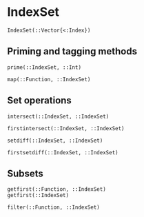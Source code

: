 # IndexSet

```@docs
IndexSet(::Vector{<:Index})
```

## Priming and tagging methods

```@docs
prime(::IndexSet, ::Int)
```

```@docs
map(::Function, ::IndexSet)
```

## Set operations

```@docs
intersect(::IndexSet, ::IndexSet)
```

```@docs
firstintersect(::IndexSet, ::IndexSet)
```

```@docs
setdiff(::IndexSet, ::IndexSet)
```

```@docs
firstsetdiff(::IndexSet, ::IndexSet)
```

## Subsets

```@docs
getfirst(::Function, ::IndexSet)
getfirst(::IndexSet)
```

```@docs
filter(::Function, ::IndexSet)
```
